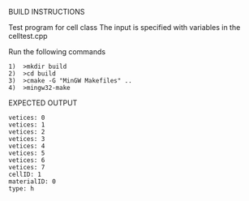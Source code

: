 BUILD INSTRUCTIONS

Test program for cell class
The input is specified with variables in the celltest.cpp 

Run the following commands
~~~~~~~~~~~~~~~~~~~~~~~~~~~~~~~~
1)	>mkdir build
2)	>cd build
3)	>cmake -G "MinGW Makefiles" ..
4)	>mingw32-make
~~~~~~~~~~~~~~~~~~~~~~~~~~~~~~~~


EXPECTED OUTPUT
~~~~~~~~~~~~~~~~~~~~~~~~~~~~~~~~
vetices: 0
vetices: 1
vetices: 2
vetices: 3
vetices: 4
vetices: 5
vetices: 6
vetices: 7
cellID: 1
materialID: 0
type: h

~~~~~~~~~~~~~~~~~~~~~~~~~~~~~~~~
